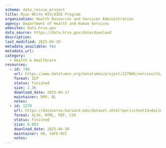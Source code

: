 ```yaml
---
schema: data_rescue_project 
title: Ryan White HIV/AIDS Program
organization: Health Resources and Services Administration
agency: Department of Health and Human Services
websites: data.hrsa.gov
data_source: https://data.hrsa.gov/data/download
description: 
last_modified: 2025-04-19
metadata_available: Yes
metadata_url: 
category:
  - Health & Healthcare 
resources:
  - id: 746
    url: https://www.datalumos.org/datalumos/project/227006/version/V1/view
    format: ZIP
    status: Finished
    size: 2.36
    download_date: 2025-04-17
    maintainer: DRP, DL
    notes: 
  - id: 1279
    url: https://dataverse.harvard.edu/dataset.xhtml?persistentId=doi10.7910/DVN/XCKYF0
    format: XLSX, HTML, PDF, CSV
    status: Finished
    size: 0.003
    download_date: 2025-04-30
    maintainer: HD, CAFE-RCC
    notes: 
---
```

